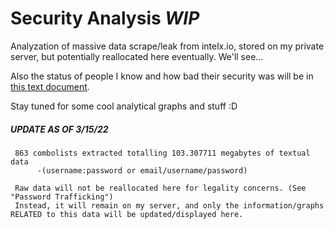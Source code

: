 # Security Analysis *WIP*
Analyzation of massive data scrape/leak from intelx.io, stored on my private server, but potentially reallocated here eventually. We'll see...

Also the status of people I know and how bad their security was will be in [this text document](https://github.com/2lag/Security-Analysis/blob/main/viewers.txt).

Stay tuned for some cool analytical graphs and stuff :D




##### ***UPDATE AS OF 3/15/22***
     863 combolists extracted totalling 103.307711 megabytes of textual data
          -(username:password or email/username/password)

     Raw data will not be reallocated here for legality concerns. (See "Password Trafficking")
     Instead, it will remain on my server, and only the information/graphs RELATED to this data will be updated/displayed here.
